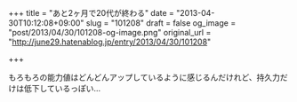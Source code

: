 +++
title = "あと2ヶ月で20代が終わる"
date = "2013-04-30T10:12:08+09:00"
slug = "101208"
draft = false
og_image = "post/2013/04/30/101208-og-image.png"
original_url = "http://june29.hatenablog.jp/entry/2013/04/30/101208"

+++

<p>もろもろの能力値はどんどんアップしているように感じるんだけれど、持久力だけは低下しているっぽい…</p>
